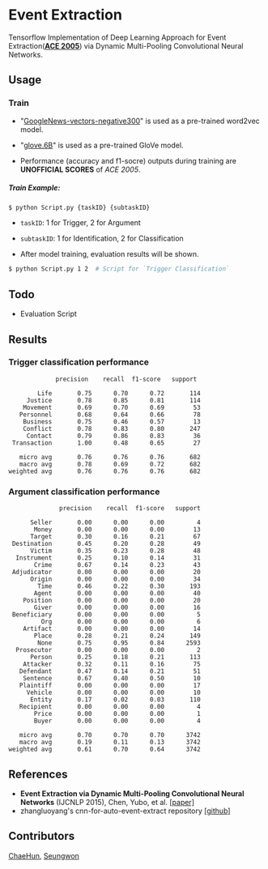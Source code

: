 # Event Extraction

Tensorflow Implementation of Deep Learning Approach for  Event Extraction([**ACE 2005**](https://catalog.ldc.upenn.edu/LDC2006T06)) via Dynamic Multi-Pooling Convolutional Neural Networks.

## Usage

### Train

* "[GoogleNews-vectors-negative300](https://code.google.com/archive/p/word2vec/)" is used as a pre-trained word2vec model.

* "[glove.6B](https://nlp.stanford.edu/projects/glove/)" is used as a pre-trained GloVe model.

* Performance (accuracy and f1-socre) outputs during training are **UNOFFICIAL SCORES** of *ACE 2005*. 

##### Train Example:
```bash
$ python Script.py {taskID} {subtaskID}
```
* `taskID`: 1 for Trigger, 2 for Argument

* `subtaskID`: 1 for Identification, 2 for Classification

* After model training, evaluation results will be shown.

```bash
$ python Script.py 1 2  # Script for `Trigger Classification`
```

## Todo 

- Evaluation Script

## Results

### Trigger classification performance

```
             precision    recall  f1-score   support

        Life       0.75      0.70      0.72       114
     Justice       0.78      0.85      0.81       114
    Movement       0.69      0.70      0.69        53
   Personnel       0.68      0.64      0.66        78
    Business       0.75      0.46      0.57        13
    Conflict       0.78      0.83      0.80       247
     Contact       0.79      0.86      0.83        36
 Transaction       1.00      0.48      0.65        27

   micro avg       0.76      0.76      0.76       682
   macro avg       0.78      0.69      0.72       682
weighted avg       0.76      0.76      0.76       682
```

### Argument classification performance
```
              precision    recall  f1-score   support

      Seller       0.00      0.00      0.00         4
       Money       0.00      0.00      0.00        13
      Target       0.30      0.16      0.21        67
 Destination       0.45      0.20      0.28        49
      Victim       0.35      0.23      0.28        48
  Instrument       0.25      0.10      0.14        31
       Crime       0.67      0.14      0.23        43
 Adjudicator       0.00      0.00      0.00        20
      Origin       0.00      0.00      0.00        34
        Time       0.46      0.22      0.30       193
       Agent       0.00      0.00      0.00        40
    Position       0.00      0.00      0.00        20
       Giver       0.00      0.00      0.00        16
 Beneficiary       0.00      0.00      0.00         5
         Org       0.00      0.00      0.00         6
    Artifact       0.00      0.00      0.00        14
       Place       0.28      0.21      0.24       149
        None       0.75      0.95      0.84      2593
  Prosecutor       0.00      0.00      0.00         2
      Person       0.25      0.18      0.21       113
    Attacker       0.32      0.11      0.16        75
   Defendant       0.47      0.14      0.21        51
    Sentence       0.67      0.40      0.50        10
   Plaintiff       0.00      0.00      0.00        17
     Vehicle       0.00      0.00      0.00        10
      Entity       0.17      0.02      0.03       110
   Recipient       0.00      0.00      0.00         4
       Price       0.00      0.00      0.00         1
       Buyer       0.00      0.00      0.00         4

   micro avg       0.70      0.70      0.70      3742
   macro avg       0.19      0.11      0.13      3742
weighted avg       0.61      0.70      0.64      3742
```

## References

* **Event Extraction via Dynamic Multi-Pooling Convolutional Neural Networks** (IJCNLP 2015), Chen, Yubo, et al. [[paper]](https://pdfs.semanticscholar.org/ca70/480f908ec60438e91a914c1075b9954e7834.pdf)
* zhangluoyang's cnn-for-auto-event-extract repository [[github]](https://github.com/zhangluoyang/cnn-for-auto-event-extract)


## Contributors

[ChaeHun](http://nlp.kaist.ac.kr/~ddehun), [Seungwon](http://nlp.kaist.ac.kr/~swyoon)

